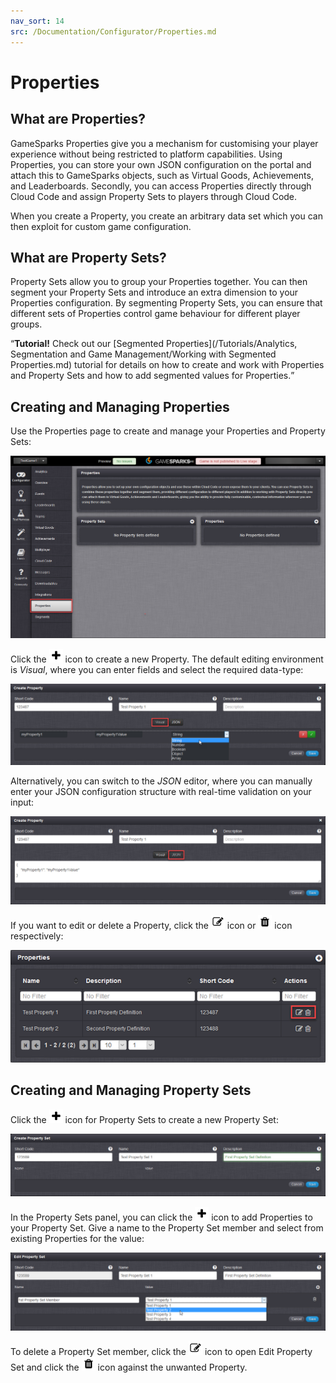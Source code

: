 ```yaml
---
nav_sort: 14
src: /Documentation/Configurator/Properties.md
---
```


# Properties

## What are Properties?

GameSparks Properties give you a mechanism for customising your player experience without being restricted to platform capabilities. Using Properties, you can store your own JSON configuration on the portal and attach this to GameSparks objects, such as Virtual Goods, Achievements, and Leaderboards. Secondly, you can access Properties directly through Cloud Code and assign Property Sets to players through Cloud Code.

When you create a Property, you create an arbitrary data set which you can then exploit for custom game configuration.

## What are Property Sets?

Property Sets allow you to group your Properties together. You can then segment your Property Sets and introduce an extra dimension to your Properties configuration. By segmenting Property Sets, you can ensure that different sets of Properties control game behaviour for different player groups.

<q>**Tutorial!** Check out our [Segmented Properties](/Tutorials/Analytics, Segmentation and Game Management/Working with Segmented Properties.md) tutorial for details on how to create and work with Properties and Property Sets and how to add segmented values for Properties.</q>

## Creating and Managing Properties

Use the Properties page to create and manage your Properties and Property Sets:

![](img/Properties/1.png)

Click the ![](/img/fa/plus.png) icon to create a new Property. The default editing environment is *Visual*, where you can enter fields and select the required data-type:

![](img/Properties/2.png)

Alternatively, you can switch to the *JSON* editor, where you can manually enter your JSON configuration structure with real-time validation on your input:

![](img/Properties/4.png)

If you want to edit or delete a Property, click the ![](/img/fa/edit.png) icon or ![](/img/fa/trash.png) icon respectively:

![](img/Properties/5.png)


## Creating and Managing Property Sets

Click the ![](/img/fa/plus.png) icon for Property Sets to create a new Property Set:

![](img/Properties/3.png)

In the Property Sets panel, you can click the ![](/img/fa/plus.png) icon to add Properties to your Property Set. Give a name to the Property Set member and select from existing Properties for the value:

![](img/Properties/7.png)

To delete a Property Set member, click the ![](/img/fa/edit.png) icon to open Edit Property Set and click the ![](/img/fa/trash.png) icon against the unwanted Property.
